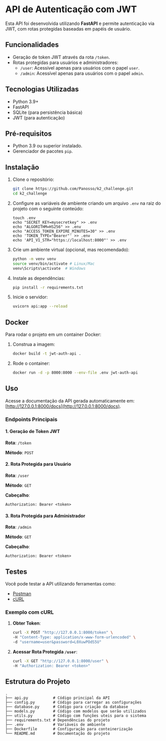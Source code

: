 # API de Autenticação com JWT

Esta API foi desenvolvida utilizando **FastAPI** e permite autenticação via JWT, com rotas protegidas baseadas em papéis de usuário.

## Funcionalidades

- Geração de token JWT através da rota `/token`.
- Rotas protegidas para usuários e administradores:
  - `/user`: Acessível apenas para usuários com o papel `user`.
  - `/admin`: Acessível apenas para usuários com o papel `admin`.

## Tecnologias Utilizadas

- Python 3.9+
- FastAPI
- SQLite (para persistência básica)
- JWT (para autenticação)

## Pré-requisitos

- Python 3.9 ou superior instalado.
- Gerenciador de pacotes `pip`.

## Instalação

1. Clone o repositório:
   ```bash
   git clone https://github.com/Panosso/k2_challenge.git
   cd k2_challenge
   ```

2. Configure as variáveis de ambiente criando um arquivo `.env` na raiz do projeto com o seguinte conteúdo:
   ```
   touch .env
   echo "SECRET_KEY=mysecretkey" >> .env
   echo "ALGORITHM=HS256" >> .env
   echo "ACCESS_TOKEN_EXPIRE_MINUTES=30" >> .env
   echo 'TOKEN_TYPE="Bearer"' >> .env
   echo 'API_V1_STR="https://localhost:8000"' >> .env

   ```

3. Crie um ambiente virtual (opcional, mas recomendado):
   ```bash
   python -m venv venv
   source venv/bin/activate # Linux/Mac
   venv\Scripts\activate  # Windows
   ```

4. Instale as dependências:
   ```bash
   pip install -r requirements.txt
   ```

5. Inicie o servidor:
   ```bash
   uvicorn api:app --reload
   ```

## Docker

Para rodar o projeto em um container Docker:

1. Construa a imagem:
   ```bash
   docker build -t jwt-auth-api .
   ```

2. Rode o container:
   ```bash
   docker run -d -p 8000:8000 --env-file .env jwt-auth-api
   ```

## Uso

Acesse a documentação da API gerada automaticamente em: [http://127.0.0.1:8000/docs](http://127.0.0.1:8000/docs).

### Endpoints Principais

#### 1. Geração de Token JWT

**Rota**: `/token`

**Método**: `POST`

#### 2. Rota Protegida para Usuário

**Rota**: `/user`

**Método**: `GET`

**Cabeçalho**:
```
Authorization: Bearer <token>
```

#### 3. Rota Protegida para Administrador

**Rota**: `/admin`

**Método**: `GET`

**Cabeçalho**:
```
Authorization: Bearer <token>
```

## Testes

Você pode testar a API utilizando ferramentas como:

- [Postman](https://www.postman.com/)
- [cURL](https://curl.se/)

### Exemplo com cURL

1. **Obter Token**:
   ```bash
   curl -X POST "http://127.0.0.1:8000/token" \
   -H "Content-Type: application/x-www-form-urlencoded" \
   -d "username=user&password=L0XuwPOdS5U"
   ```

2. **Acessar Rota Protegida `/user`**:
   ```bash
   curl -X GET "http://127.0.0.1:8000/user" \
   -H "Authorization: Bearer <token>"
   ```

## Estrutura do Projeto

```
.
├── api.py           # Código principal da API
├── config.py        # Código para carregar as configurações
├── database.py      # Código para criação da database
├── models.py        # Código com modelos que serão utilizados
├── utils.py         # Código com funções uteis para o sistema
├── requirements.txt # Dependências do projeto
├── .env             # Variáveis de ambiente
├── Dockerfile       # Configuração para conteinerização
└── README.md        # Documentação do projeto
```

